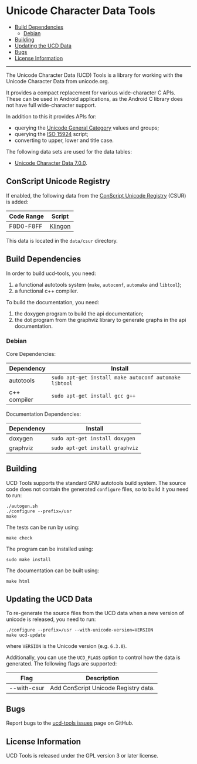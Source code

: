 # Unicode Character Data Tools

- [Build Dependencies](#build-dependencies)
  - [Debian](#debian)
- [Building](#building)
- [Updating the UCD Data](#updating-the-ucd-data)
- [Bugs](#bugs)
- [License Information](#license-information)

----------

The Unicode Character Data (UCD) Tools is a library for working with the
Unicode Character Data from unicode.org.

It provides a compact replacement for various wide-character C APIs. These can
be used in Android applications, as the Android C library does not have full
wide-character support.

In addition to this it provides APIs for:
-  querying the [Unicode General Category](http://www.unicode.org/reports/tr44/) values and groups;
-  querying the [ISO 15924](http://www.unicode.org/iso15924/iso15924-codes.html) script;
-  converting to upper, lower and title case.

The following data sets are used for the data tables:
-  [Unicode Character Data 7.0.0](http://www.unicode.org/Public/7.0.0/ucd/).

## ConScript Unicode Registry

If enabled, the following data from the
[ConScript Unicode Registry](http://www.evertype.com/standards/csur/) (CSUR) is
added:

| Code Range | Script  |
|------------|---------|
| F8D0-F8FF  | [Klingon](http://www.evertype.com/standards/csur/klingon.html) |

This data is located in the `data/csur` directory.

## Build Dependencies

In order to build ucd-tools, you need:

1.  a functional autotools system (`make`, `autoconf`, `automake` and `libtool`);
2.  a functional c++ compiler.

To build the documentation, you need:

1.  the doxygen program to build the api documentation;
2.  the dot program from the graphviz library to generate graphs in the api documentation.

### Debian

Core Dependencies:

| Dependency       | Install                                               |
|------------------|-------------------------------------------------------|
| autotools        | `sudo apt-get install make autoconf automake libtool` |
| c++ compiler     | `sudo apt-get install gcc g++`                        |

Documentation Dependencies:

| Dependency | Install                         |
|------------|---------------------------------|
| doxygen    | `sudo apt-get install doxygen`  |
| graphviz   | `sudo apt-get install graphviz` |

## Building

UCD Tools supports the standard GNU autotools build system. The source code
does not contain the generated `configure` files, so to build it you need to
run:

	./autogen.sh
	./configure --prefix=/usr
	make

The tests can be run by using:

	make check

The program can be installed using:

	sudo make install

The documentation can be built using:

	make html

## Updating the UCD Data

To re-generate the source files from the UCD data when a new version of
unicode is released, you need to run:

	./configure --prefix=/usr --with-unicode-version=VERSION
	make ucd-update

where `VERSION` is the Unicode version (e.g. `6.3.0`).

Additionally, you can use the `UCD_FLAGS` option to control how the data is
generated. The following flags are supported:

| Flag        | Description |
|-------------|-------------|
| --with-csur | Add ConScript Unicode Registry data. |

## Bugs

Report bugs to the [ucd-tools issues](https://github.com/rhdunn/ucd-tools/issues)
page on GitHub.

## License Information

UCD Tools is released under the GPL version 3 or later license.
